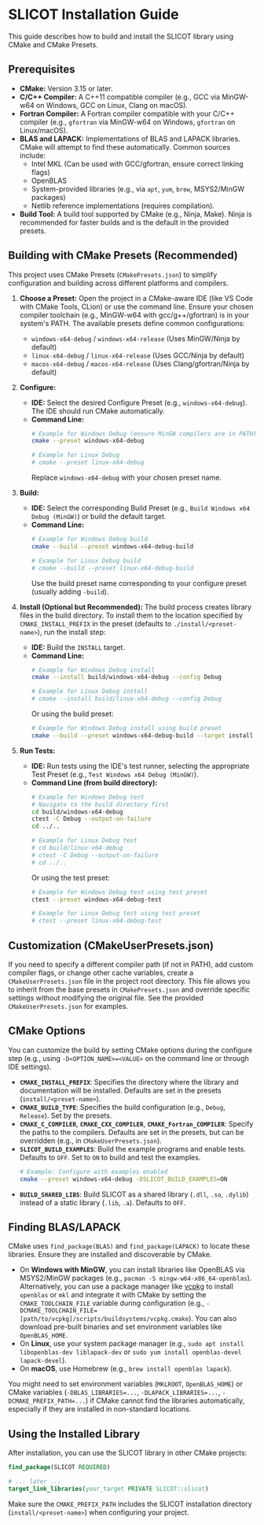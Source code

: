 # SLICOT Installation Guide

This guide describes how to build and install the SLICOT library using CMake and CMake Presets.

## Prerequisites

*   **CMake:** Version 3.15 or later.
*   **C/C++ Compiler:** A C++11 compatible compiler (e.g., GCC via MinGW-w64 on Windows, GCC on Linux, Clang on macOS).
*   **Fortran Compiler:** A Fortran compiler compatible with your C/C++ compiler (e.g., `gfortran` via MinGW-w64 on Windows, `gfortran` on Linux/macOS).
*   **BLAS and LAPACK:** Implementations of BLAS and LAPACK libraries. CMake will attempt to find these automatically. Common sources include:
    *   Intel MKL (Can be used with GCC/gfortran, ensure correct linking flags)
    *   OpenBLAS
    *   System-provided libraries (e.g., via `apt`, `yum`, `brew`, MSYS2/MinGW packages)
    *   Netlib reference implementations (requires compilation).
*   **Build Tool:** A build tool supported by CMake (e.g., Ninja, Make). Ninja is recommended for faster builds and is the default in the provided presets.

## Building with CMake Presets (Recommended)

This project uses CMake Presets (`CMakePresets.json`) to simplify configuration and building across different platforms and compilers.

1.  **Choose a Preset:** Open the project in a CMake-aware IDE (like VS Code with CMake Tools, CLion) or use the command line. Ensure your chosen compiler toolchain (e.g., MinGW-w64 with gcc/g++/gfortran) is in your system's PATH. The available presets define common configurations:
    *   `windows-x64-debug` / `windows-x64-release` (Uses MinGW/Ninja by default)
    *   `linux-x64-debug` / `linux-x64-release` (Uses GCC/Ninja by default)
    *   `macos-x64-debug` / `macos-x64-release` (Uses Clang/gfortran/Ninja by default)

2.  **Configure:**
    *   **IDE:** Select the desired Configure Preset (e.g., `windows-x64-debug`). The IDE should run CMake automatically.
    *   **Command Line:**
        ```bash
        # Example for Windows Debug (ensure MinGW compilers are in PATH)
        cmake --preset windows-x64-debug

        # Example for Linux Debug
        # cmake --preset linux-x64-debug
        ```
        Replace `windows-x64-debug` with your chosen preset name.

3.  **Build:**
    *   **IDE:** Select the corresponding Build Preset (e.g., `Build Windows x64 Debug (MinGW)`) or build the default target.
    *   **Command Line:**
        ```bash
        # Example for Windows Debug build
        cmake --build --preset windows-x64-debug-build

        # Example for Linux Debug build
        # cmake --build --preset linux-x64-debug-build
        ```
        Use the build preset name corresponding to your configure preset (usually adding `-build`).

4.  **Install (Optional but Recommended):** The build process creates library files in the build directory. To install them to the location specified by `CMAKE_INSTALL_PREFIX` in the preset (defaults to `./install/<preset-name>`), run the install step:
    *   **IDE:** Build the `INSTALL` target.
    *   **Command Line:**
        ```bash
        # Example for Windows Debug install
        cmake --install build/windows-x64-debug --config Debug

        # Example for Linux Debug install
        # cmake --install build/linux-x64-debug --config Debug
        ```
        Or using the build preset:
        ```bash
        # Example for Windows Debug install using build preset
        cmake --build --preset windows-x64-debug-build --target install
        ```

5.  **Run Tests:**
    *   **IDE:** Run tests using the IDE's test runner, selecting the appropriate Test Preset (e.g., `Test Windows x64 Debug (MinGW)`).
    *   **Command Line (from build directory):**
        ```bash
        # Example for Windows Debug test
        # Navigate to the build directory first
        cd build/windows-x64-debug
        ctest -C Debug --output-on-failure
        cd ../..

        # Example for Linux Debug test
        # cd build/linux-x64-debug
        # ctest -C Debug --output-on-failure
        # cd ../..
        ```
        Or using the test preset:
        ```bash
        # Example for Windows Debug test using test preset
        ctest --preset windows-x64-debug-test

        # Example for Linux Debug test using test preset
        # ctest --preset linux-x64-debug-test
        ```

## Customization (CMakeUserPresets.json)

If you need to specify a different compiler path (if not in PATH), add custom compiler flags, or change other cache variables, create a `CMakeUserPresets.json` file in the project root directory. This file allows you to inherit from the base presets in `CMakePresets.json` and override specific settings without modifying the original file. See the provided `CMakeUserPresets.json` for examples.

## CMake Options

You can customize the build by setting CMake options during the configure step (e.g., using `-D<OPTION_NAME>=<VALUE>` on the command line or through IDE settings).

*   **`CMAKE_INSTALL_PREFIX`**: Specifies the directory where the library and documentation will be installed. Defaults are set in the presets (`install/<preset-name>`).
*   **`CMAKE_BUILD_TYPE`**: Specifies the build configuration (e.g., `Debug`, `Release`). Set by the presets.
*   **`CMAKE_C_COMPILER`**, **`CMAKE_CXX_COMPILER`**, **`CMAKE_Fortran_COMPILER`**: Specify the paths to the compilers. Defaults are set in the presets, but can be overridden (e.g., in `CMakeUserPresets.json`).
*   **`SLICOT_BUILD_EXAMPLES`**: Build the example programs and enable tests. Defaults to `OFF`. Set to `ON` to build and test the examples.
    ```bash
    # Example: Configure with examples enabled
    cmake --preset windows-x64-debug -DSLICOT_BUILD_EXAMPLES=ON
    ```
*   **`BUILD_SHARED_LIBS`**: Build SLICOT as a shared library (`.dll`, `.so`, `.dylib`) instead of a static library (`.lib`, `.a`). Defaults to `OFF`.

## Finding BLAS/LAPACK

CMake uses `find_package(BLAS)` and `find_package(LAPACK)` to locate these libraries. Ensure they are installed and discoverable by CMake.
*   On **Windows with MinGW**, you can install libraries like OpenBLAS via MSYS2/MinGW packages (e.g., `pacman -S mingw-w64-x86_64-openblas`). Alternatively, you can use a package manager like [vcpkg](https://vcpkg.io/) to install `openblas` or `mkl` and integrate it with CMake by setting the `CMAKE_TOOLCHAIN_FILE` variable during configuration (e.g., `-DCMAKE_TOOLCHAIN_FILE=[path/to/vcpkg]/scripts/buildsystems/vcpkg.cmake`). You can also download pre-built binaries and set environment variables like `OpenBLAS_HOME`.
*   On **Linux**, use your system package manager (e.g., `sudo apt install libopenblas-dev liblapack-dev` or `sudo yum install openblas-devel lapack-devel`).
*   On **macOS**, use Homebrew (e.g., `brew install openblas lapack`).

You might need to set environment variables (`MKLROOT`, `OpenBLAS_HOME`) or CMake variables (`-DBLAS_LIBRARIES=...`, `-DLAPACK_LIBRARIES=...`, `-DCMAKE_PREFIX_PATH=...`) if CMake cannot find the libraries automatically, especially if they are installed in non-standard locations.

## Using the Installed Library

After installation, you can use the SLICOT library in other CMake projects:

```cmake
find_package(SLICOT REQUIRED)

# ... later ...
target_link_libraries(your_target PRIVATE SLICOT::slicot)
```

Make sure the `CMAKE_PREFIX_PATH` includes the SLICOT installation directory (`install/<preset-name>`) when configuring your project.

